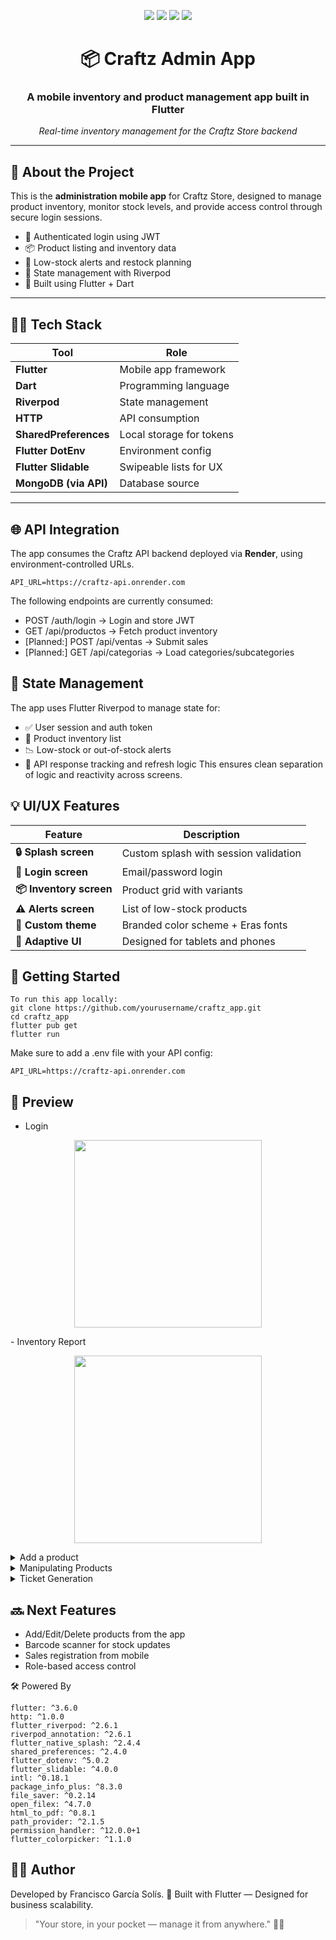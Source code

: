 <p align="center">
  <img src="https://img.shields.io/badge/Flutter-3.6+-blue?style=for-the-badge"/>
  <img src="https://img.shields.io/badge/Riverpod-State%20Management-green?style=for-the-badge"/>
  <img src="https://img.shields.io/badge/API-Connected-brightgreen?style=for-the-badge"/>
  <img src="https://img.shields.io/badge/Mobile-Admin%20App-purple?style=for-the-badge"/>
</p>

<h1 align="center">📦 Craftz Admin App</h1>
<h3 align="center">A mobile inventory and product management app built in Flutter</h3>

<p align="center">
  <em>Real-time inventory management for the Craftz Store backend</em>
</p>

---

## 📲 About the Project

This is the **administration mobile app** for Craftz Store, designed to manage product inventory, monitor stock levels, and provide access control through secure login sessions.

- 🔐 Authenticated login using JWT
- 📦 Product listing and inventory data
- 🛒 Low-stock alerts and restock planning
- 🧠 State management with Riverpod
- 📲 Built using Flutter + Dart

---

## 🧑‍💻 Tech Stack

| Tool | Role |
|------|------|
| **Flutter** | Mobile app framework |
| **Dart** | Programming language |
| **Riverpod** | State management |
| **HTTP** | API consumption |
| **SharedPreferences** | Local storage for tokens |
| **Flutter DotEnv** | Environment config |
| **Flutter Slidable** | Swipeable lists for UX |
| **MongoDB (via API)** | Database source |

---

## 🌐 API Integration

The app consumes the Craftz API backend deployed via **Render**, using environment-controlled URLs.

```env
API_URL=https://craftz-api.onrender.com
```

The following endpoints are currently consumed:
- POST /auth/login → Login and store JWT
- GET /api/productos → Fetch product inventory
- [Planned:] POST /api/ventas → Submit sales
- [Planned:] GET /api/categorias → Load categories/subcategories

## 🧠 State Management
The app uses Flutter Riverpod to manage state for:
- ✅ User session and auth token
- 🧺 Product inventory list
- 📉 Low-stock or out-of-stock alerts
- 🔄 API response tracking and refresh logic
This ensures clean separation of logic and reactivity across screens.

## 💡 UI/UX Features
| Feature | Description |
|---------|-------------|
| **🔒 Splash screen** |	Custom splash with session validation |
| **🧾 Login screen** |	Email/password login |
| **📦 Inventory screen** | Product grid with variants |
| **⚠️ Alerts screen** | List of low-stock products |
| **🎨 Custom theme** | Branded color scheme + Eras fonts |
| **📱 Adaptive UI** | Designed for tablets and phones |

## 🚀 Getting Started
```
To run this app locally:
git clone https://github.com/yourusername/craftz_app.git
cd craftz_app
flutter pub get
flutter run
```
Make sure to add a .env file with your API config:
```
API_URL=https://craftz-api.onrender.com
```

## 🎨 Preview
- Login
<p align="center">
  <img src="screenshots/login.gif" width="300"/></br>
</p>
- Inventory Report
<p align="center">
  <img src="screenshots/inventory-report.gif" width="300"/></br>
</p>

<details>
<summary> Add a product </summary>
<p align="center">
  <img src="screenshots/add-product-cotizacion.gif" width="300"/></br>
</p>
</details>

<details>
<summary> Manipulating Products </summary>
<p align="center">
  <img src="screenshots/manipulating-products-cotizacions.gif" width="300"/></br>
</p>
</details>

<details>
<summary> Ticket Generation </summary>
<p align="center">
  <img src="screenshots/ticket-generation.gif" width="300"/></br>
</p>
</details>

## 🔜 Next Features
- Add/Edit/Delete products from the app
- Barcode scanner for stock updates
- Sales registration from mobile
- Role-based access control

🛠️ Powered By
```
flutter: ^3.6.0
http: ^1.0.0
flutter_riverpod: ^2.6.1
riverpod_annotation: ^2.6.1
flutter_native_splash: ^2.4.4
shared_preferences: ^2.4.0
flutter_dotenv: ^5.0.2
flutter_slidable: ^4.0.0
intl: ^0.18.1
package_info_plus: ^8.3.0
file_saver: ^0.2.14
open_filex: ^4.7.0
html_to_pdf: ^0.8.1
path_provider: ^2.1.5
permission_handler: ^12.0.0+1
flutter_colorpicker: ^1.1.0
```

## 👨‍💻 Author
Developed by Francisco García Solís.
🚀 Built with Flutter — Designed for business scalability.

> "Your store, in your pocket — manage it from anywhere." 🧵📱

